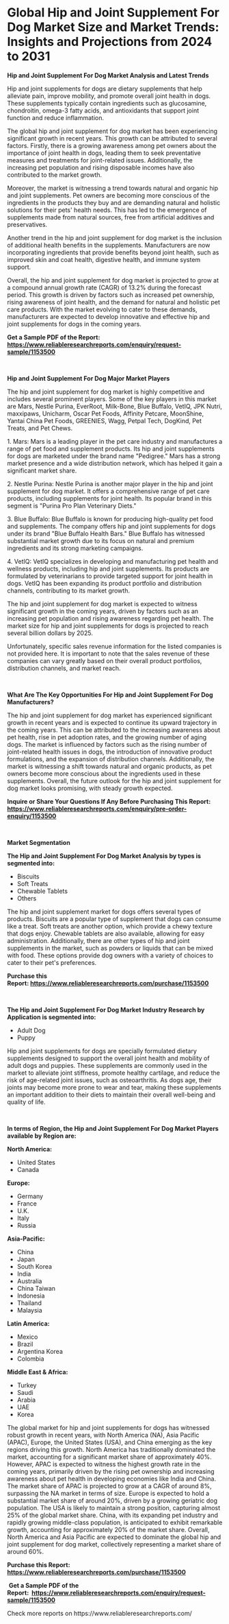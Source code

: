<p><h1>Global Hip and Joint Supplement For Dog Market Size and Market Trends: Insights and Projections from 2024 to 2031</h1></p><p><strong>Hip and Joint Supplement For Dog Market Analysis and Latest Trends</strong></p>
<p><p>Hip and joint supplements for dogs are dietary supplements that help alleviate pain, improve mobility, and promote overall joint health in dogs. These supplements typically contain ingredients such as glucosamine, chondroitin, omega-3 fatty acids, and antioxidants that support joint function and reduce inflammation.</p><p>The global hip and joint supplement for dog market has been experiencing significant growth in recent years. This growth can be attributed to several factors. Firstly, there is a growing awareness among pet owners about the importance of joint health in dogs, leading them to seek preventative measures and treatments for joint-related issues. Additionally, the increasing pet population and rising disposable incomes have also contributed to the market growth.</p><p>Moreover, the market is witnessing a trend towards natural and organic hip and joint supplements. Pet owners are becoming more conscious of the ingredients in the products they buy and are demanding natural and holistic solutions for their pets' health needs. This has led to the emergence of supplements made from natural sources, free from artificial additives and preservatives.</p><p>Another trend in the hip and joint supplement for dog market is the inclusion of additional health benefits in the supplements. Manufacturers are now incorporating ingredients that provide benefits beyond joint health, such as improved skin and coat health, digestive health, and immune system support.</p><p>Overall, the hip and joint supplement for dog market is projected to grow at a compound annual growth rate (CAGR) of 13.2% during the forecast period. This growth is driven by factors such as increased pet ownership, rising awareness of joint health, and the demand for natural and holistic pet care products. With the market evolving to cater to these demands, manufacturers are expected to develop innovative and effective hip and joint supplements for dogs in the coming years.</p></p>
<p><strong>Get a Sample PDF of the Report:&nbsp; <a href="https://www.reliableresearchreports.com/enquiry/request-sample/1153500">https://www.reliableresearchreports.com/enquiry/request-sample/1153500</a></strong></p>
<p>&nbsp;</p>
<p><strong>Hip and Joint Supplement For Dog Major Market Players</strong></p>
<p><p>The hip and joint supplement for dog market is highly competitive and includes several prominent players. Some of the key players in this market are Mars, Nestle Purina, EverRoot, Milk-Bone, Blue Buffalo, VetIQ, JPK Nutri, maxxipaws, Unicharm, Oscar Pet Foods, Affinity Petcare, MoonShine, Yantai China Pet Foods, GREENIES, Wagg, Petpal Tech, DogKind, Pet Treats, and Pet Chews.</p><p>1. Mars: Mars is a leading player in the pet care industry and manufactures a range of pet food and supplement products. Its hip and joint supplements for dogs are marketed under the brand name "Pedigree." Mars has a strong market presence and a wide distribution network, which has helped it gain a significant market share.</p><p>2. Nestle Purina: Nestle Purina is another major player in the hip and joint supplement for dog market. It offers a comprehensive range of pet care products, including supplements for joint health. Its popular brand in this segment is "Purina Pro Plan Veterinary Diets."</p><p>3. Blue Buffalo: Blue Buffalo is known for producing high-quality pet food and supplements. The company offers hip and joint supplements for dogs under its brand "Blue Buffalo Health Bars." Blue Buffalo has witnessed substantial market growth due to its focus on natural and premium ingredients and its strong marketing campaigns.</p><p>4. VetIQ: VetIQ specializes in developing and manufacturing pet health and wellness products, including hip and joint supplements. Its products are formulated by veterinarians to provide targeted support for joint health in dogs. VetIQ has been expanding its product portfolio and distribution channels, contributing to its market growth.</p><p>The hip and joint supplement for dog market is expected to witness significant growth in the coming years, driven by factors such as an increasing pet population and rising awareness regarding pet health. The market size for hip and joint supplements for dogs is projected to reach several billion dollars by 2025.</p><p>Unfortunately, specific sales revenue information for the listed companies is not provided here. It is important to note that the sales revenue of these companies can vary greatly based on their overall product portfolios, distribution channels, and market reach.</p></p>
<p>&nbsp;</p>
<p><strong>What Are The Key Opportunities For Hip and Joint Supplement For Dog Manufacturers?</strong></p>
<p><p>The hip and joint supplement for dog market has experienced significant growth in recent years and is expected to continue its upward trajectory in the coming years. This can be attributed to the increasing awareness about pet health, rise in pet adoption rates, and the growing number of aging dogs. The market is influenced by factors such as the rising number of joint-related health issues in dogs, the introduction of innovative product formulations, and the expansion of distribution channels. Additionally, the market is witnessing a shift towards natural and organic products, as pet owners become more conscious about the ingredients used in these supplements. Overall, the future outlook for the hip and joint supplement for dog market looks promising, with steady growth expected.</p></p>
<p><strong>Inquire or Share Your Questions If Any Before Purchasing This Report: <a href="https://www.reliableresearchreports.com/enquiry/pre-order-enquiry/1153500">https://www.reliableresearchreports.com/enquiry/pre-order-enquiry/1153500</a></strong></p>
<p>&nbsp;</p>
<p><strong>Market Segmentation</strong></p>
<p><strong>The Hip and Joint Supplement For Dog Market Analysis by types is segmented into:</strong></p>
<p><ul><li>Biscuits</li><li>Soft Treats</li><li>Chewable Tablets</li><li>Others</li></ul></p>
<p><p>The hip and joint supplement market for dogs offers several types of products. Biscuits are a popular type of supplement that dogs can consume like a treat. Soft treats are another option, which provide a chewy texture that dogs enjoy. Chewable tablets are also available, allowing for easy administration. Additionally, there are other types of hip and joint supplements in the market, such as powders or liquids that can be mixed with food. These options provide dog owners with a variety of choices to cater to their pet's preferences.</p></p>
<p><strong>Purchase this Report:&nbsp;<a href="https://www.reliableresearchreports.com/purchase/1153500">https://www.reliableresearchreports.com/purchase/1153500</a></strong></p>
<p>&nbsp;</p>
<p><strong>The Hip and Joint Supplement For Dog Market Industry Research by Application is segmented into:</strong></p>
<p><ul><li>Adult Dog</li><li>Puppy</li></ul></p>
<p><p>Hip and joint supplements for dogs are specially formulated dietary supplements designed to support the overall joint health and mobility of adult dogs and puppies. These supplements are commonly used in the market to alleviate joint stiffness, promote healthy cartilage, and reduce the risk of age-related joint issues, such as osteoarthritis. As dogs age, their joints may become more prone to wear and tear, making these supplements an important addition to their diets to maintain their overall well-being and quality of life.</p></p>
<p>&nbsp;</p>
<p><strong>In terms of Region, the Hip and Joint Supplement For Dog Market Players available by Region are:</strong></p>
<p>
    <p> <strong> North America: </strong>
        <ul>
            <li>United States</li>
            <li>Canada</li>
        </ul>
        </p> 
    <p> <strong> Europe: </strong>
        <ul>
            <li>Germany</li>
            <li>France</li>
            <li>U.K.</li>
            <li>Italy</li>
            <li>Russia</li>
        </ul>
        </p> 
    <p> <strong> Asia-Pacific: </strong>
        <ul>
            <li>China</li>
            <li>Japan</li>
            <li>South Korea</li>
            <li>India</li>
            <li>Australia</li>
            <li>China Taiwan</li>
            <li>Indonesia</li>
            <li>Thailand</li>
            <li>Malaysia</li>
        </ul>
        </p> 
    <p> <strong> Latin America: </strong>
        <ul>
            <li>Mexico</li>
            <li>Brazil</li>
            <li>Argentina Korea</li>
            <li>Colombia</li>
        </ul>
        </p> 
    <p> <strong> Middle East & Africa: </strong>
        <ul>
            <li>Turkey</li>
            <li>Saudi</li>
            <li>Arabia</li>
            <li>UAE</li>
            <li>Korea</li>
        </ul>
    </p>
    </p>
<p><p>The global market for hip and joint supplements for dogs has witnessed robust growth in recent years, with North America (NA), Asia Pacific (APAC), Europe, the United States (USA), and China emerging as the key regions driving this growth. North America has traditionally dominated the market, accounting for a significant market share of approximately 40%. However, APAC is expected to witness the highest growth rate in the coming years, primarily driven by the rising pet ownership and increasing awareness about pet health in developing economies like India and China. The market share of APAC is projected to grow at a CAGR of around 8%, surpassing the NA market in terms of size. Europe is expected to hold a substantial market share of around 20%, driven by a growing geriatric dog population. The USA is likely to maintain a strong position, capturing almost 25% of the global market share. China, with its expanding pet industry and rapidly growing middle-class population, is anticipated to exhibit remarkable growth, accounting for approximately 20% of the market share. Overall, North America and Asia Pacific are expected to dominate the global hip and joint supplement for dog market, collectively representing a market share of around 60%.</p></p>
<p><strong>Purchase this Report: <a href="https://www.reliableresearchreports.com/purchase/1153500">https://www.reliableresearchreports.com/purchase/1153500</a></strong></p>
<p>&nbsp;<strong>Get a Sample PDF of the Report:&nbsp;&nbsp;<a href="https://www.reliableresearchreports.com/enquiry/request-sample/1153500">https://www.reliableresearchreports.com/enquiry/request-sample/1153500</a></strong></p>
<p><strong></strong></p>
<p>Check more reports on https://www.reliableresearchreports.com/</p>